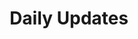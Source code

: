 ---
layout: collection
title: "Daily Updates"
collection: daily-updates
permalink: /daily-updates/
---